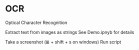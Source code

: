 # OCR
Optical Character Recognition


Extract text from images as strings
See Demo.ipnyb for details


Take a screenshot (⊞ + shift + s on windows)
Run script

